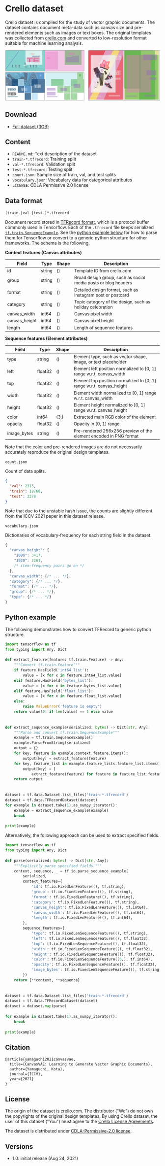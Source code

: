# Crello dataset

Crello dataset is compiled for the study of vector graphic documents. The
dataset contains document meta-data such as canvas size and pre-rendered
elements such as images or text boxes. The original templates was collected from
[crello.com](https://crello.com) and converted to low-resolution format suitable
for machine learning analysis.

![Preview](preview.svg)

## Download

- [Full dataset (3GB)](https://storage.cloud.google.com/ailab-public/canvas-vae/crello-dataset-v1.zip)

## Content

- `README.md`: Text description of the dataset
- `train-*.tfrecord`: Training split
- `val-*.tfrecord`: Validation split
- `test-*.tfrecord`: Testing split
- `count.json`: Sample size of train, val, and test splits
- `vocabulary.json`: Vocabulary data for categorical attributes
- `LICENSE`: CDLA Permissive 2.0 license

## Data format

`(train-|val-|test-)*.tfrecord`

Document record stored in
[TFRecord format](https://www.tensorflow.org/tutorials/load_data/tfrecord),
which is a protocol buffer commonly used in Tensorflow.
Each of the `.tfrecord` file keeps serialized
[`tf.train.SequenceExample`](https://www.tensorflow.org/api_docs/python/tf/train/SequenceExample).
See the [python example below](#python-example) for how to parse them for
Tensorflow or convert to a generic python structure for other frameworks.
The schema is the following.

**Context features (Canvas attributes)**

| Field         | Type   | Shape | Description                                                    |
| ------------- | ------ | ----- | -------------------------------------------------------------- |
| id            | string | ()    | Template ID from crello.com                                    |
| group         | string | ()    | Broad design group, such as social media posts or blog headers |
| format        | string | ()    | Detailed design format, such as Instagram post or postcard     |
| category      | string | ()    | Topic category of the design, such as holiday celebration      |
| canvas_width  | int64  | ()    | Canvas pixel width                                             |
| canvas_height | int64  | ()    | Canvas pixel height                                            |
| length        | int64  | ()    | Length of sequence features                                    |

**Sequence features (Element attributes)**

| Field       | Type    | Shape | Description                                                          |
| ----------- | ------- | ----- | -------------------------------------------------------------------- |
| type        | string  | ()    | Element type, such as vector shape, image, or text placeholder       |
| left        | float32 | ()    | Element left position normalized to [0, 1] range w.r.t. canvas_width |
| top         | float32 | ()    | Element top position normalized to [0, 1] range w.r.t. canvas_height |
| width       | float32 | ()    | Element width normalized to [0, 1] range w.r.t. canvas_width         |
| height      | float32 | ()    | Element height normalized to [0, 1] range w.r.t. canvas_height       |
| color       | int64   | (3,)  | Extracted main RGB color of the element                              |
| opacity     | float32 | ()    | Opacity in [0, 1] range                                              |
| image_bytes | string  | ()    | Pre-rendered 256x256 preview of the element encoded in PNG format    |

Note that the color and pre-rendered images are do not necessarily accurately
reproduce the original design templates.

`count.json`

Count of data splits.

```json
{
  "val": 2315,
  "train": 18768,
  "test": 2278
}
```

Note that due to the unstable hash issue, the counts are slightly different
from the ICCV 2021 paper in this dataset release.

`vocabulary.json`

Dictionaries of vocabulary-frequency for each string field in the dataset.

```js
{
  "canvas_height": {
    "1080": 3417,
    "1920": 2261,
    /* item-frequency pairs go on */
  },
  "canvas_width": {/* ... */},
  "category": {/* ... */},
  "format": {/* ... */},
  "group": {/* ... */},
  "type": {/* ... */}
}
```

## Python example

The following demonstrates how to convert TFRecord to generic python structure.

```python
import tensorflow as tf
from typing import Any, Dict

def extract_feature(feature: tf.train.Feature) -> Any:
    """Convert tf.train.Feature"""
    if feature.HasField('int64_list'):
        value = [x for x in feature.int64_list.value]
    elif feature.HasField('bytes_list'):
        value = [x for x in feature.bytes_list.value]
    elif feature.HasField('float_list'):
        value = [x for x in feature.float_list.value]
    else:
        raise ValueError('feature is empty')
    return value[0] if len(value) == 1 else value


def extract_sequence_example(serialized: bytes) -> Dict[str, Any]:
    """Parse and convert tf.train.SequenceExample"""
    example = tf.train.SequenceExample()
    example.ParseFromString(serialized)
    output = {}
    for key, feature in example.context.feature.items():
        output[key] = extract_feature(feature)
    for key, feature_list in example.feature_lists.feature_list.items():
        output[key] = [
            extract_feature(feature) for feature in feature_list.feature]
    return output


dataset = tf.data.Dataset.list_files('train-*.tfrecord')
dataset = tf.data.TFRecordDataset(dataset)
for example in dataset.take(1).as_numpy_iterator():
    example = extract_sequence_example(example)
    break

print(example)
```

Alternatively, the following approach can be used to extract specified fields.

```python
import tensorflow as tf
from typing import Any, Dict

def parse(serialized: bytes) -> Dict[str, Any]:
    """Explicitly parse specified fields."""
    context, sequence, _ = tf.io.parse_sequence_example(
        serialized,
        context_features={
            'id': tf.io.FixedLenFeature((), tf.string),
            'group': tf.io.FixedLenFeature((), tf.string),
            'format': tf.io.FixedLenFeature((), tf.string),
            'category': tf.io.FixedLenFeature((), tf.string),
            'canvas_height': tf.io.FixedLenFeature((), tf.int64),
            'canvas_width': tf.io.FixedLenFeature((), tf.int64),
            'length': tf.io.FixedLenFeature((), tf.int64),
        },
        sequence_features={
            'type': tf.io.FixedLenSequenceFeature((), tf.string),
            'left': tf.io.FixedLenSequenceFeature((), tf.float32),
            'top': tf.io.FixedLenSequenceFeature((), tf.float32),
            'width': tf.io.FixedLenSequenceFeature((), tf.float32),
            'height': tf.io.FixedLenSequenceFeature((), tf.float32),
            'color': tf.io.FixedLenSequenceFeature((3,), tf.int64),
            'opacity': tf.io.FixedLenSequenceFeature((), tf.float32),
            'image_bytes': tf.io.FixedLenSequenceFeature((), tf.string),
        })
    return {**context, **sequence}


dataset = tf.data.Dataset.list_files('train-*.tfrecord')
dataset = tf.data.TFRecordDataset(dataset)
dataset = dataset.map(parse)

for example in dataset.take(1).as_numpy_iterator():
    break

print(example)
```

## Citation

```
@article{yamaguchi2021canvasvae,
  title={CanvasVAE: Learning to Generate Vector Graphic Documents},
  author={Yamaguchi, Kota},
  journal={ICCV},
  year={2021}
}
```

## License

The origin of the dataset is [crello.com](https://crello.com). The distributor
("We") do not own the copyrights of the original design templates. By using
Crello dataset, the user of this dataset ("You") must agree to the
[Crello License Agreements](https://crello.com/faq/legal/licensing/license_agreements/).

The dataset is distributed under [CDLA-Permissive-2.0 license](https://cdla.dev/permissive-2-0/).

## Versions

- 1.0: initial release (Aug 24, 2021)
